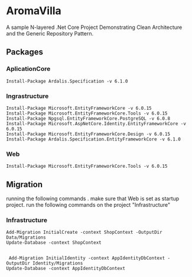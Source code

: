 # AromaVilla

A sample N-layered .Net Core Project Demonstrating Clean Architecture and the Generic Repository Pattern.

## Packages 

### AplicationCore
```
Install-Package Ardalis.Specification -v 6.1.0
```

### Ingrastructure
```
Install-Package Microsoft.EntityFrameworkCore -v 6.0.15
Install-Package Microsoft.EntityFrameworkCore.Tools -v 6.0.15
Install-Package Npgsql.EntityFrameworkCore.PostgreSQL -v 6.0.8
Install-Package Microsoft.AspNetCore.Identity.EntityFrameworkCore -v 6.0.15
Install-Package Microsoft.EntityFrameworkCore.Design -v 6.0.15
Install-Package Ardalis.Specification.EntityFrameworkCore -v 6.1.0

```
### Web
````
Install-Package Microsoft.EntityFrameworkCore.Tools -v 6.0.15
`````

## Migration
 running the following commands . make sure that Web is set as startup project. run the following commands on the project "Infrastructure"

 ### Infrastructure
 `````
 Add-Migration InitialCreate -context ShopContext -OutputDir Data/Migrations
 Update-Database -context ShopContext


  Add-Migration InitialIdentity -context AppIdentityDbContext -OutputDir Identity/Migrations
 Update-Database -context AppIdentityDbContext
 `````